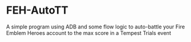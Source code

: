 # FEH-AutoTT
A simple program using ADB and some flow logic to auto-battle your Fire Emblem Heroes account to the max score in a Tempest Trials event
